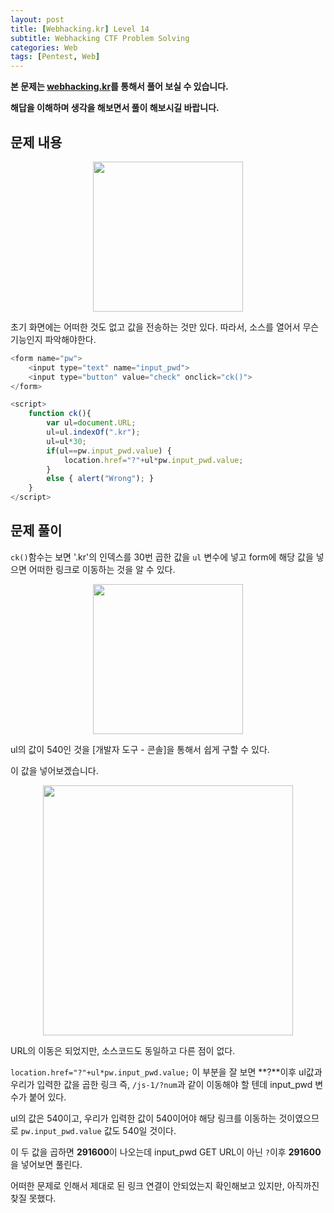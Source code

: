 ```yaml
---
layout: post
title: [Webhacking.kr] Level 14
subtitle: Webhacking CTF Problem Solving
categories: Web
tags: [Pentest, Web]
---
```


**본 문제는 [webhacking.kr](https://webhacking.kr)를 통해서 풀어 보실 수 있습니다.**

**해답을 이해하며 생각을 해보면서 풀이 해보시길 바랍니다.**

## 문제 내용

<p align="center">
<img src ="https://user-images.githubusercontent.com/78135526/196601493-6463e5ad-a105-4afa-9e1d-fe0d9a7f13a2.jpg" width = 240> 
</p>

초기 화면에는 어떠한 것도 없고 값을 전송하는 것만 있다. 따라서, 소스를 열어서 무슨 기능인지 파악해야한다.

```javascript
<form name="pw">
    <input type="text" name="input_pwd">
    <input type="button" value="check" onclick="ck()">
</form>

<script>
    function ck(){
        var ul=document.URL;
        ul=ul.indexOf(".kr");
        ul=ul*30;
        if(ul==pw.input_pwd.value) { 
            location.href="?"+ul*pw.input_pwd.value; 
        }
        else { alert("Wrong"); }
    }
</script>
```

## 문제 풀이

`ck()`함수는 보면 '.kr'의 인덱스를 30번 곱한 값을 `ul` 변수에 넣고 form에 해당 값을 넣으면 어떠한 링크로 이동하는 것을 알 수 있다.

<p align="center">
<img src ="https://user-images.githubusercontent.com/78135526/196602557-8f2e9807-76eb-4c8e-ac46-6ed6864fb60b.jpg" width = 240> 
</p>

ul의 값이 540인 것을 [개발자 도구 - 콘솔]을 통해서 쉽게 구할 수 있다.

이 값을 넣어보겠습니다.

<p align="center">
<img src ="https://user-images.githubusercontent.com/78135526/196602679-ebb82e0a-5dae-4971-a71a-6694a9860c9a.jpg" width = 400> 
</p>

URL의 이동은 되었지만, 소스코드도 동일하고 다른 점이 없다.

`location.href="?"+ul*pw.input_pwd.value;` 이 부분을 잘 보면 **?**이후 ul값과 우리가 입력한 값을 곱한 링크 즉, `/js-1/?num`과 같이 이동해야 할 텐데 input_pwd 변수가 붙어 있다.

ul의 값은 540이고, 우리가 입력한 값이 540이어야 해당 링크를 이동하는 것이였으므로 `pw.input_pwd.value` 값도 540일 것이다.

이 두 값을 곱하면 **291600**이 나오는데 input_pwd GET URL이 아닌 `?`이후 **291600**을 넣어보면 풀린다.

어떠한 문제로 인해서 제대로 된 링크 연결이 안되었는지 확인해보고 있지만, 아직까진 찾질 못했다.